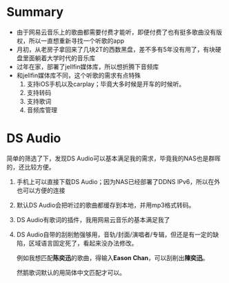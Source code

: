 # Summary
- 由于网易云音乐上的歌曲都需要付费才能听，即便付费了也有挺多歌曲没有版权，所以一直想重新寻找一个听歌的app
- 月初，从老房子拿回来了几块2T的西数黑盘，差不多有5年没有用了，有块硬盘里面躺着大学时代的音乐库
- 过年在家，部署了jellfin媒体库，所以想折腾下音频库
- 和jellfin媒体库不同，这个听歌的需求有点特殊
  1. 支持iOS手机以及carplay；毕竟大多时候是开车的时候听。
  2. 支持转码
  3. 支持歌词
  4. 音频库管理

# DS Audio
简单的筛选了下，发现DS Audio可以基本满足我的需求，毕竟我的NAS也是群晖的，还比较方便。

1. 手机上可以直接下载DS Audio；因为NAS已经部署了DDNS IPv6，所以在外也可以方便的连接
2. 默认DS Audio会把听过的歌曲都缓存到本地，并用mp3格式转码。
3. DS Audio有歌词的插件，我用网易云音乐的基本满足我了
4. DS Audio自带的刮削勉强够用，音轨/封面/演唱者/专辑，但还是有一定的缺陷，区域语言固定死了，看起来没办法修改。

   例如我想匹配**陈奕迅**的歌曲，得输入**Eason Chan**，可以刮削出**陳奕迅**。
   
   然鹅歌词默认的用简体中文匹配才可以。
   
